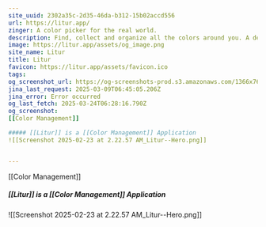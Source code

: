 ```yaml
---
site_uuid: 2302a35c-2d35-46da-b312-15b02accd556
url: https://litur.app/
zinger: A color picker for the real world.
description: Find, collect and organize all the colors around you. A designer’s best-kept secret, a developer's best friend.
image: https://litur.app/assets/og_image.png
site_name: Litur
title: Litur
favicon: https://litur.app/assets/favicon.ico
tags: 
og_screenshot_url: https://og-screenshots-prod.s3.amazonaws.com/1366x768/80/false/879e545e800c27ae844bc77226e334913e75f157a5ffec75f4ca0221ac58a3c4.jpeg
jina_last_request: 2025-03-09T06:45:05.206Z
jina_error: Error occurred
og_last_fetch: 2025-03-24T06:28:16.790Z
og_screenshot: 
[[Color Management]]

##### [[Litur]] is a [[Color Management]] Application
![[Screenshot 2025-02-23 at 2.22.57 AM_Litur--Hero.png]]


---
```


[[Color Management]]

##### [[Litur]] is a [[Color Management]] Application
![[Screenshot 2025-02-23 at 2.22.57 AM_Litur--Hero.png]]

